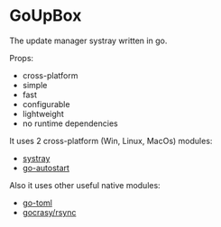 # GoUpBox

The update manager systray written in go.

Props:

* cross-platform
* simple
* fast
* configurable
* lightweight
* no runtime dependencies

It uses 2 cross-platform (Win, Linux, MacOs) modules:

* [systray](https://github.com/getlantern/systray)
* [go-autostart](https://github.com/emersion/go-autostart)

Also it uses other useful native modules:

* [go-toml](https://github.com/pelletier/go-toml)
* [gocrasy/rsync](https://github.com/gokrazy/rsync)